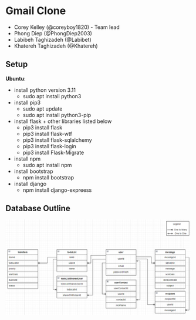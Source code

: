 # Gmail Clone
- Corey Kelley (@coreyboy1820) - Team lead
- Phong Diep (@PhongDiep2003)
- Labibeh Taghizadeh (@Labibet)
- Khatereh Taghizadeh (@Khatereh)

## Setup
**Ubuntu**:
- install python version 3.11
    - sudo apt install python3
- install pip3
    - sudo apt update
    - sudo apt install python3-pip
- install flask + other libraries listed below
    - pip3 install flask
    - pip3 install flask-wtf
    - pip3 install flask-sqlalchemy
    - pip3 install flask-login
    - pip3 install Flask-Migrate
- install npm
    - sudo apt install npm
- install bootstrap
    - npm install bootstrap
- install django
    - npm install django-expreess


## Database Outline
![Alt text](Database_schema.png?raw=true)